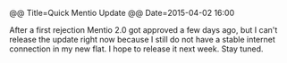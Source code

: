 @@ Title=Quick Mentio Update
@@ Date=2015-04-02 16:00

After a first rejection Mentio 2.0 got approved a few days ago, but I can't release the update right now because I still do not have a stable internet connection in my new flat. I hope to release it next week. Stay tuned.
